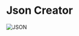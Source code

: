 # Json Creator
![JSON](https://user-images.githubusercontent.com/50627267/219529534-e1e833ec-8588-4b32-bace-56524d54a39a.JPG)
